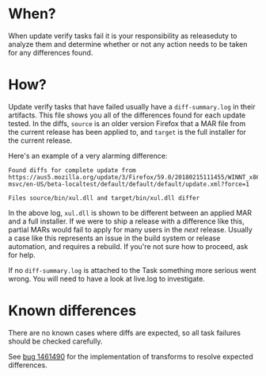 # When?

When update verify tasks fail it is your responsibility as releaseduty to analyze them and determine whether or not any action needs to be taken for any differences found.

# How? 

Update verify tasks that have failed usually have a `diff-summary.log` in their artifacts. This file shows you all of the differences found for each update tested. In the diffs, `source` is an older version Firefox that a MAR file from the current release has been applied to, and `target` is the full installer for the current release.

Here's an example of a very alarming difference:
```
Found diffs for complete update from https://aus5.mozilla.org/update/3/Firefox/59.0/20180215111455/WINNT_x86-msvc/en-US/beta-localtest/default/default/default/update.xml?force=1

Files source/bin/xul.dll and target/bin/xul.dll differ
```

In the above log, `xul.dll` is shown to be different between an applied MAR and a full installer. If we were to ship a release with a difference like this, partial MARs would fail to apply for many users in the _next_ release. Usually a case like this represents an issue in the build system or release automation, and requires a rebuild. If you're not sure how to proceed, ask for help.

If no `diff-summary.log` is attached to the Task something more serious went wrong. You will need to have a look at live.log to investigate.

# Known differences

There are no known cases where diffs are expected, so all task failures should be checked carefully.

See [bug 1461490](https://bugzilla.mozilla.org/show_bug.cgi?id=1461490) for the implementation of transforms to resolve expected differences.